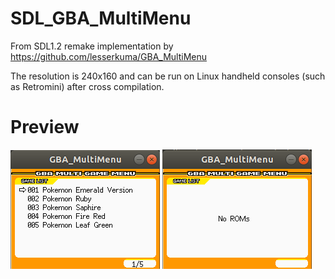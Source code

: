 # SDL_GBA_MultiMenu
From SDL1.2 remake implementation by https://github.com/lesserkuma/GBA_MultiMenu

The resolution is 240x160 and can be run on Linux handheld consoles (such as Retromini) after cross compilation.

# Preview

![image](preview1.png)
![image](preview2.png)
